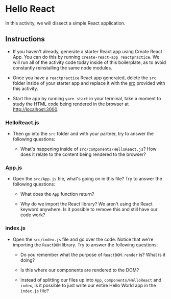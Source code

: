 # Hello React

In this activity, we will dissect a simple React application.

## Instructions

* If you haven't already, generate a starter React app using Create React App. You can do this by running `create-react-app reactpractice`. We will run all of the activity code today inside of this boilerplate, as to avoid constantly reinstalling the same node modules.

* Once you have a `reactpractice` React app generated, delete the `src` folder inside of your starter app and replace it with the [src](Unsolved/src) provided with this activity.

* Start the app by running `yarn start` in your terminal, take a moment to study the HTML code being rendered in the browser at [http://localhost:3000](http://localhost:3000).

### HelloReact.js

* Then go into the `src` folder and with your partner, try to answer the following questions:

  * What's happening inside of `src/components/HelloReact.js`? How does it relate to the content being rendered to the browser?

### App.js

* Open the `src/App.js` file, what's going on in this file? Try to answer the following questions:

  * What does the `App` function return?

  * Why do we import the React library? We aren't using the React keyword anywhere. Is it possible to remove this and still have our code work?

### index.js

* Open the `src/index.js` file and go over the code. Notice that we're importing the `ReactDOM` library. Try to answer the following questions:

  * Do you remember what the purpose of `ReactDOM.render` is? What is it doing?

  * Is this where our components are rendered to the DOM?

  * Instead of splitting our files up into `App`, `components/HelloReact` and `index`, is it possible to just write our entire Hello World app in the `index.js` file?
